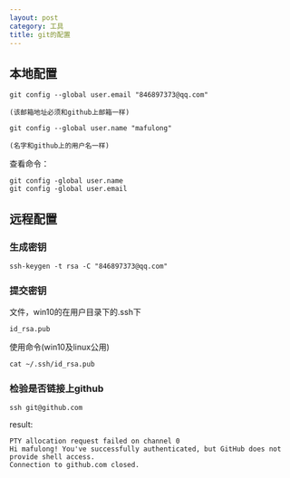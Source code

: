 ```yaml
---
layout: post
category: 工具
title: git的配置
---
```


## 本地配置
```
git config --global user.email "846897373@qq.com"

(该邮箱地址必须和github上邮箱一样)

git config --global user.name "mafulong" 

(名字和github上的用户名一样)
```

查看命令：
```
git config -global user.name
git config -global user.email
```

## 远程配置

### 生成密钥
```
ssh-keygen -t rsa -C "846897373@qq.com"
```

### 提交密钥
文件，win10的在用户目录下的.ssh下
```
id_rsa.pub
```

使用命令(win10及linux公用)
```
cat ~/.ssh/id_rsa.pub 
```

### 检验是否链接上github
```
ssh git@github.com
```

result:
```
PTY allocation request failed on channel 0
Hi mafulong! You've successfully authenticated, but GitHub does not provide shell access.
Connection to github.com closed.
```